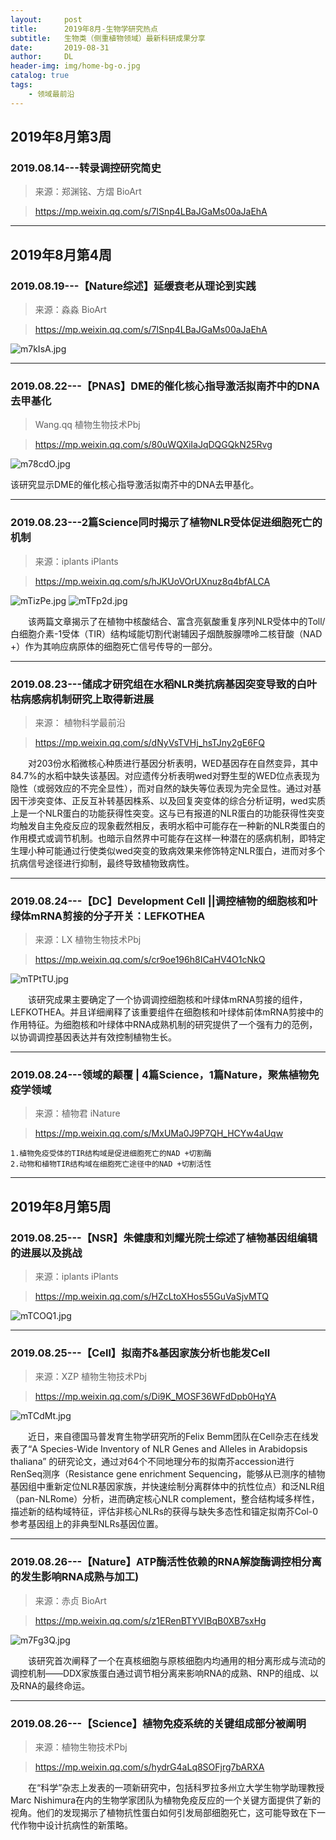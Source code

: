 ```yaml
---
layout:     post
title:      2019年8月-生物学研究热点
subtitle:   生物类（侧重植物领域）最新科研成果分享
date:       2019-08-31
author:     DL
header-img: img/home-bg-o.jpg
catalog: true
tags:
    - 领域最前沿
---
```



## 2019年8月第3周

### 2019.08.14---转录调控研究简史

>来源：郑渊铭、方熠  BioArt

>https://mp.weixin.qq.com/s/7lSnp4LBaJGaMs00aJaEhA

---

## 2019年8月第4周

### 2019.08.19---【Nature综述】延缓衰老从理论到实践

>来源：淼淼  BioArt

>https://mp.weixin.qq.com/s/7lSnp4LBaJGaMs00aJaEhA

![m7kIsA.jpg](https://s2.ax1x.com/2019/08/28/m7kIsA.jpg)

---

### 2019.08.22---【PNAS】DME的催化核心指导激活拟南芥中的DNA去甲基化

>Wang.qq  植物生物技术Pbj

>https://mp.weixin.qq.com/s/80uWQXiIaJqDQGQkN25Rvg

![m78cdO.jpg](https://s2.ax1x.com/2019/08/28/m78cdO.jpg)

该研究显示DME的催化核心指导激活拟南芥中的DNA去甲基化。

---

### 2019.08.23---2篇Science同时揭示了植物NLR受体促进细胞死亡的机制

>来源：iplants  iPlants

>https://mp.weixin.qq.com/s/hJKUoVOrUXnuz8q4bfALCA


![mTizPe.jpg](https://s2.ax1x.com/2019/08/28/mTizPe.jpg)
![mTFp2d.jpg](https://s2.ax1x.com/2019/08/28/mTFp2d.jpg)


&emsp;&emsp;该两篇文章揭示了在植物中核酸结合、富含亮氨酸重复序列NLR受体中的Toll/白细胞介素-1受体（TIR）结构域能切割代谢辅因子烟酰胺腺嘌呤二核苷酸（NAD +）作为其响应病原体的细胞死亡信号传导的一部分。

---

### 2019.08.23---储成才研究组在水稻NLR类抗病基因突变导致的白叶枯病感病机制研究上取得新进展

>来源： 植物科学最前沿

>https://mp.weixin.qq.com/s/dNyVsTVHj_hsTJny2gE6FQ

&emsp;&emsp;对203份水稻微核心种质进行基因分析表明，WED基因存在自然变异，其中84.7%的水稻中缺失该基因。对应遗传分析表明wed对野生型的WED位点表现为隐性（或弱效应的不完全显性），而对自然的缺失等位表现为完全显性。通过对基因干涉突变体、正反互补转基因株系、以及回复突变体的综合分析证明，wed实质上是一个NLR蛋白的功能获得性突变。这与已有报道的NLR蛋白的功能获得性突变均触发自主免疫反应的现象截然相反，表明水稻中可能存在一种新的NLR类蛋白的作用模式或调节机制。也暗示自然界中可能存在这样一种潜在的感病机制，即特定生理小种可能通过行使类似wed突变的致病效果来修饰特定NLR蛋白，进而对多个抗病信号途径进行抑制，最终导致植物致病性。 

---

### 2019.08.24---【DC】Development Cell ||调控植物的细胞核和叶绿体mRNA剪接的分子开关：LEFKOTHEA

>来源：LX 植物生物技术Pbj

>https://mp.weixin.qq.com/s/cr9oe196h8ICaHV4O1cNkQ

![mTPtTU.jpg](https://s2.ax1x.com/2019/08/28/mTPtTU.jpg)

&emsp;&emsp;该研究成果主要确定了一个协调调控细胞核和叶绿体mRNA剪接的组件，LEFKOTHEA。并且详细阐释了该重要组件在细胞核和叶绿体前体mRNA剪接中的作用特征。为细胞核和叶绿体中RNA成熟机制的研究提供了一个强有力的范例，以协调调控基因表达并有效控制植物生长。

---

### 2019.08.24---领域的颠覆 | 4篇Science，1篇Nature，聚焦植物免疫学领域

>来源：植物君  iNature

>https://mp.weixin.qq.com/s/MxUMa0J9P7QH_HCYw4aUqw

	1.植物免疫受体的TIR结构域是促进细胞死亡的NAD +切割酶
	2.动物和植物TIR结构域在细胞死亡途径中的NAD +切割活性

---

## 2019年8月第5周

### 2019.08.25---【NSR】朱健康和刘耀光院士综述了植物基因组编辑的进展以及挑战

>来源：iplants  iPlants

>https://mp.weixin.qq.com/s/HZcLtoXHos55GuVaSjvMTQ

![mTCOQ1.jpg](https://s2.ax1x.com/2019/08/28/mTCOQ1.jpg)

---

### 2019.08.25---【Cell】拟南芥&基因家族分析也能发Cell

>来源：XZP 植物生物技术Pbj

>https://mp.weixin.qq.com/s/Di9K_MOSF36WFdDpb0HqYA

![mTCdMt.jpg](https://s2.ax1x.com/2019/08/28/mTCdMt.jpg)

&emsp;&emsp;近日，来自德国马普发育生物学研究所的Felix Bemm团队在Cell杂志在线发表了“A Species-Wide Inventory of NLR Genes and Alleles in Arabidopsis thaliana” 的研究论文，通过对64个不同地理分布的拟南芥accession进行RenSeq测序（Resistance gene enrichment Sequencing，能够从已测序的植物基因组中重新定位NLR基因家族，并快速绘制分离群体中的抗性位点）和泛NLR组（pan-NLRome）分析，进而确定核心NLR complement，整合结构域多样性，描述新的结构域特征，评估非核心NLRs的获得与缺失多态性和锚定拟南芥Col-0参考基因组上的非典型NLRs基因位置。

---

### 2019.08.26---【Nature】ATP酶活性依赖的RNA解旋酶调控相分离的发生影响RNA成熟与加工)

>来源：赤贞  BioArt

>https://mp.weixin.qq.com/s/z1ERenBTYVIBqB0XB7sxHg

![m7Fg3Q.jpg](https://s2.ax1x.com/2019/08/28/m7Fg3Q.jpg)

&emsp;&emsp;该研究首次阐释了一个在真核细胞与原核细胞内均通用的相分离形成与流动的调控机制——DDX家族蛋白通过调节相分离来影响RNA的成熟、RNP的组成、以及RNA的最终命运。

---

### 2019.08.26---【Science】植物免疫系统的关键组成部分被阐明

>来源：植物生物技术Pbj

>https://mp.weixin.qq.com/s/hydrG4aLq8SOFjrg7bARXA

&emsp;&emsp;在“科学”杂志上发表的一项新研究中，包括科罗拉多州立大学生物学助理教授Marc Nishimura在内的生物学家团队为植物免疫反应的一个关键方面提供了新的视角。他们的发现揭示了植物抗性蛋白如何引发局部细胞死亡，这可能导致在下一代作物中设计抗病性的新策略。



